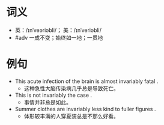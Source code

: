 # 词义
- 英：/ɪnˈveəriəbli/； 美：/ɪnˈveriəbli/
- #adv 一成不变；始终如一地；一贯地
# 例句
- This acute infection of the brain is almost invariably fatal .
	- 这种急性大脑传染病几乎总是导致死亡。
- This is not invariably the case .
	- 事情并非总是如此。
- Summer clothes are invariably less kind to fuller figures .
	- 体形较丰满的人穿夏装总是不那么好看。
